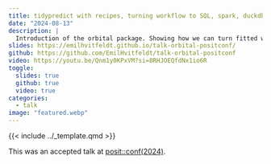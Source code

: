 ```yaml
---
title: tidypredict with recipes, turning workflow to SQL, spark, duckdb and beyond
date: "2024-08-13"
description: |
  Introduction of the orbital package. Showing how we can turn fitted workflows into SQL
slides: https://emilhvitfeldt.github.io/talk-orbital-positconf/
github: https://github.com/EmilHvitfeldt/talk-orbital-positconf
video: https://youtu.be/Qnm1y0KPxVM?si=8RHJOEQfdNx1io6R
toggle:
  slides: true
  github: true
  video: true
categories:
  - talk
image: "featured.webp"
---
```


{{< include ../_template.qmd >}}
        
This was an accepted talk at [posit::conf(2024)](https://posit.co/conference/).
